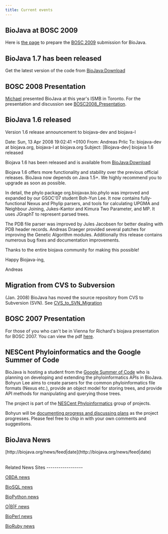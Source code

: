 ```yaml
---
title: Current events
---
```


BioJava at BOSC 2009
--------------------

Here is [the page](BOSC2009_Presentation "wikilink") to prepare the
[BOSC 2009](http://www.open-bio.org/wiki/BOSC_2009) submission for
BioJava.

BioJava 1.7 has been released
-----------------------------

Get the latest version of the code from <BioJava:Download>

BOSC 2008 Presentation
----------------------

[Michael](User:Heuermh "wikilink") presented BioJava at this year's ISMB
in Toronto. For the presentation and discussion see
[BOSC2008\_Presentation](BOSC2008_Presentation "wikilink").

BioJava 1.6 released
--------------------

Version 1.6 release announcement to biojava-dev and biojava-l

Date: Sun, 13 Apr 2008 19:02:41 +0100 From: Andreas Prlic To:
biojava-dev at biojava.org, biojava-l at biojava.org Subject:
[Biojava-dev] biojava 1.6 released

Biojava 1.6 has been released and is available from <BioJava:Download>

Biojava 1.6 offers more functionality and stability over the previous
official releases. BioJava now depends on Java 1.5+. We highly recommend
you to upgrade as soon as possible.

In detail, the phylo package org.biojavax.bio.phylo was improved and
expanded by our GSOC'07 student Boh-Yun Lee. It now contains fully-
functional Nexus and Phylip parsers, and tools for calculating UPGMA and
Neighbour Joining, Jukes-Kantor and Kimura Two Parameter, and MP. It
uses JGraphT to represent parsed trees.

The PDB file parser was improved by Jules Jacobsen for better dealing
with PDB header records. Andreas Draeger provided several patches for
improving the Genetic Algorithm modules. Additionally this release
contains numerous bug fixes and documentation improvements.

Thanks to the entire biojava community for making this possible!

Happy Biojava-ing,

Andreas

Migration from CVS to Subversion
--------------------------------

(Jan. 2008) BioJava has moved the source repository from CVS to
Subversion (SVN). See
[CVS\_to\_SVN\_Migration](CVS_to_SVN_Migration "wikilink")

BOSC 2007 Presentation
----------------------

For those of you who can't be in Vienna for Richard's biojava
presentation for BOSC 2007. You can view the pdf
[here](http://www.biojava.org/download/files/bosc2007.pdf).

NESCent Phyloinformatics and the Google Summer of Code
------------------------------------------------------

BioJava is hosting a student from the [Google Summer of
Code](http://code.google.com/soc) who is planning on developing and
extending the phyloinformatics APIs in BioJava. Bohyun Lee aims to
create parsers for the common phyloinformatics file formats (Nexus
etc.), provide an object model for storing trees, and provide API
methods for manipulating and querying those trees.

The project is part of the [NESCent
Phyloinformatics](http://phylosoc.nescent.org/) group of projects.

Bohyun will be [documenting progress and discussing
plans](Project:PhyloSOC07 "wikilink") as the project progresses. Please
feel free to chip in with your own comments and suggestions.

BioJava News
------------

<table>
<rss>[http://biojava.org/news/feed|date](http://biojava.org/news/feed|date)</rss>

</table>
Related News Sites
------------------

[OBDA news](http://obda.open-bio.org/news)

[BioSQL news](http://biosql.org/news/)

[BioPython news](http://biopython.open-bio.org/news)

[O|B|F news](http://news.open-bio.org/)

[BioPerl news](http://bioperl.org/news/)

[BioRuby news](http://bioruby.org/news/)

